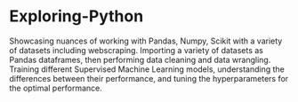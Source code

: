 # Exploring-Python
Showcasing nuances of working with Pandas, Numpy, Scikit with a variety of datasets including webscraping. 
Importing a variety of datasets as Pandas dataframes, then performing data cleaning and data wrangling. Training different Supervised Machine Learning models, understanding the differences between their performance, and tuning the hyperparameters for the optimal performance.
